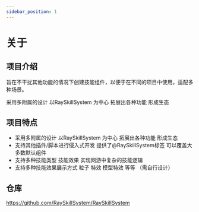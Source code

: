 ```yaml
---
sidebar_position: 1
---
```


# 关于

## 项目介绍

旨在不干扰其他功能的情况下创建技能组件，以便于在不同的项目中使用，适配多种场景。

采用多附属的设计 以RaySkillSystem 为中心 拓展出各种功能 形成生态

## 项目特点

- 采用多附属的设计 以RaySkillSystem 为中心 拓展出各种功能 形成生态
- 支持其他插件/脚本进行侵入式开发 提供了@RaySkillSystem标签 可以覆盖大多数默认组件
- 支持多种技能类型 技能效果 实现网游中复杂的技能逻辑
- 支持多种技能效果展示方式 粒子 特效 模型特效 等等 （需自行设计）


## 仓库

https://github.com/RaySkillSystem/RaySkillSystem
